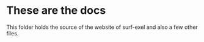 # These are the docs 

This folder holds the source of the website of surf-exel and also a few other files.